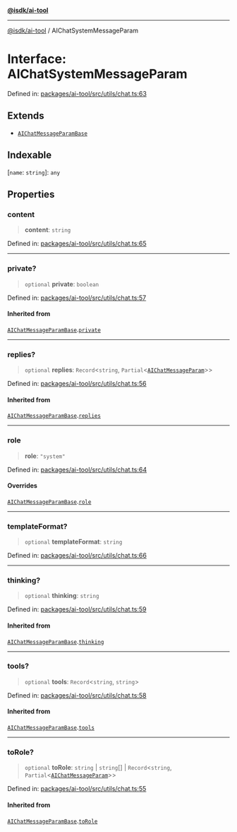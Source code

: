 [**@isdk/ai-tool**](../README.md)

***

[@isdk/ai-tool](../globals.md) / AIChatSystemMessageParam

# Interface: AIChatSystemMessageParam

Defined in: [packages/ai-tool/src/utils/chat.ts:63](https://github.com/isdk/ai-tool.js/blob/62dd65284e1c50d2e8546a14ae292154369bdb2c/src/utils/chat.ts#L63)

## Extends

- [`AIChatMessageParamBase`](AIChatMessageParamBase.md)

## Indexable

\[`name`: `string`\]: `any`

## Properties

### content

> **content**: `string`

Defined in: [packages/ai-tool/src/utils/chat.ts:65](https://github.com/isdk/ai-tool.js/blob/62dd65284e1c50d2e8546a14ae292154369bdb2c/src/utils/chat.ts#L65)

***

### private?

> `optional` **private**: `boolean`

Defined in: [packages/ai-tool/src/utils/chat.ts:57](https://github.com/isdk/ai-tool.js/blob/62dd65284e1c50d2e8546a14ae292154369bdb2c/src/utils/chat.ts#L57)

#### Inherited from

[`AIChatMessageParamBase`](AIChatMessageParamBase.md).[`private`](AIChatMessageParamBase.md#private)

***

### replies?

> `optional` **replies**: `Record`\<`string`, `Partial`\<[`AIChatMessageParam`](../type-aliases/AIChatMessageParam.md)\>\>

Defined in: [packages/ai-tool/src/utils/chat.ts:56](https://github.com/isdk/ai-tool.js/blob/62dd65284e1c50d2e8546a14ae292154369bdb2c/src/utils/chat.ts#L56)

#### Inherited from

[`AIChatMessageParamBase`](AIChatMessageParamBase.md).[`replies`](AIChatMessageParamBase.md#replies)

***

### role

> **role**: `"system"`

Defined in: [packages/ai-tool/src/utils/chat.ts:64](https://github.com/isdk/ai-tool.js/blob/62dd65284e1c50d2e8546a14ae292154369bdb2c/src/utils/chat.ts#L64)

#### Overrides

[`AIChatMessageParamBase`](AIChatMessageParamBase.md).[`role`](AIChatMessageParamBase.md#role)

***

### templateFormat?

> `optional` **templateFormat**: `string`

Defined in: [packages/ai-tool/src/utils/chat.ts:66](https://github.com/isdk/ai-tool.js/blob/62dd65284e1c50d2e8546a14ae292154369bdb2c/src/utils/chat.ts#L66)

***

### thinking?

> `optional` **thinking**: `string`

Defined in: [packages/ai-tool/src/utils/chat.ts:59](https://github.com/isdk/ai-tool.js/blob/62dd65284e1c50d2e8546a14ae292154369bdb2c/src/utils/chat.ts#L59)

#### Inherited from

[`AIChatMessageParamBase`](AIChatMessageParamBase.md).[`thinking`](AIChatMessageParamBase.md#thinking)

***

### tools?

> `optional` **tools**: `Record`\<`string`, `string`\>

Defined in: [packages/ai-tool/src/utils/chat.ts:58](https://github.com/isdk/ai-tool.js/blob/62dd65284e1c50d2e8546a14ae292154369bdb2c/src/utils/chat.ts#L58)

#### Inherited from

[`AIChatMessageParamBase`](AIChatMessageParamBase.md).[`tools`](AIChatMessageParamBase.md#tools)

***

### toRole?

> `optional` **toRole**: `string` \| `string`[] \| `Record`\<`string`, `Partial`\<[`AIChatMessageParam`](../type-aliases/AIChatMessageParam.md)\>\>

Defined in: [packages/ai-tool/src/utils/chat.ts:55](https://github.com/isdk/ai-tool.js/blob/62dd65284e1c50d2e8546a14ae292154369bdb2c/src/utils/chat.ts#L55)

#### Inherited from

[`AIChatMessageParamBase`](AIChatMessageParamBase.md).[`toRole`](AIChatMessageParamBase.md#torole)
